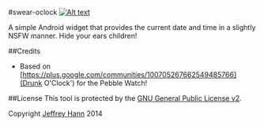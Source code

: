 #swear-oclock [![Alt text](https://developer.android.com/images/brand/en_app_rgb_wo_45.png "Android app on Google Play")](https://play.google.com/store/apps/details?id=com.obihann.swear)

A simple Android widget that provides the current date and time in a slightly NSFW manner. Hide your ears children!

##Credits
* Based on [https://plus.google.com/communities/100705267662549485766](Drunk O'Clock') for the Pebble Watch!

##License
This tool is protected by the [GNU General Public License v2](http://www.gnu.org/licenses/gpl-2.0.html).

Copyright [Jeffrey Hann](http://jeffreyhann.ca/) 2014

